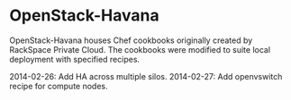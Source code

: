 OpenStack-Havana
================

OpenStack-Havana houses Chef cookbooks originally created by RackSpace Private Cloud. The cookbooks were modified to suite 
local deployment with specified recipes.  

2014-02-26: Add HA across multiple silos.
2014-02-27: Add openvswitch recipe for compute nodes.
